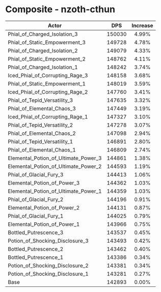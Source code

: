 # Composite - nzoth-cthun
| Actor | DPS | Increase |
|---|:---:|:---:|
|Phial_of_Charged_Isolation_3|150030|4.99%|
|Phial_of_Static_Empowerment_3|149728|4.78%|
|Phial_of_Charged_Isolation_2|149079|4.33%|
|Phial_of_Static_Empowerment_2|148762|4.11%|
|Phial_of_Charged_Isolation_1|148242|3.74%|
|Iced_Phial_of_Corrupting_Rage_3|148158|3.68%|
|Phial_of_Static_Empowerment_1|148019|3.59%|
|Iced_Phial_of_Corrupting_Rage_2|147760|3.41%|
|Phial_of_Tepid_Versatility_3|147635|3.32%|
|Phial_of_Elemental_Chaos_3|147449|3.19%|
|Iced_Phial_of_Corrupting_Rage_1|147327|3.10%|
|Phial_of_Tepid_Versatility_2|147278|3.07%|
|Phial_of_Elemental_Chaos_2|147098|2.94%|
|Phial_of_Tepid_Versatility_1|146891|2.80%|
|Phial_of_Elemental_Chaos_1|146809|2.74%|
|Elemental_Potion_of_Ultimate_Power_3|144861|1.38%|
|Elemental_Potion_of_Ultimate_Power_2|144593|1.19%|
|Phial_of_Glacial_Fury_3|144413|1.06%|
|Elemental_Potion_of_Power_3|144362|1.03%|
|Elemental_Potion_of_Ultimate_Power_1|144359|1.03%|
|Phial_of_Glacial_Fury_2|144196|0.91%|
|Elemental_Potion_of_Power_2|144131|0.87%|
|Phial_of_Glacial_Fury_1|144025|0.79%|
|Elemental_Potion_of_Power_1|143966|0.75%|
|Bottled_Putrescence_3|143537|0.45%|
|Potion_of_Shocking_Disclosure_3|143493|0.42%|
|Bottled_Putrescence_2|143462|0.40%|
|Bottled_Putrescence_1|143386|0.34%|
|Potion_of_Shocking_Disclosure_2|143381|0.34%|
|Potion_of_Shocking_Disclosure_1|143281|0.27%|
|Base|142893|0.00%|
